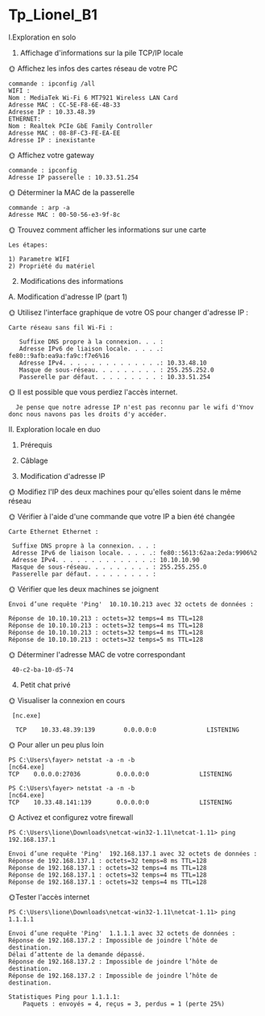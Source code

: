 # Tp_Lionel_B1

I.Exploration en solo

1. Affichage d'informations sur la pile TCP/IP locale

🌞 Affichez les infos des cartes réseau de votre PC
```
commande : ipconfig /all
WIFI :
Nom : MediaTek Wi-Fi 6 MT7921 Wireless LAN Card
Adresse MAC : CC-5E-F8-6E-4B-33
Adresse IP : 10.33.48.39
ETHERNET:
Nom : Realtek PCIe GbE Family Controller
Adresse MAC : 08-8F-C3-FE-EA-EE
Adresse IP : inexistante
```

🌞 Affichez votre gateway
```
commande : ipconfig
Adresse IP passerelle : 10.33.51.254
```
🌞 Déterminer la MAC de la passerelle
```
commande : arp -a
Adresse MAC : 00-50-56-e3-9f-8c
```
🌞 Trouvez comment afficher les informations sur une carte
```
Les étapes:

1) Parametre WIFI
2) Propriété du matériel
```
2. Modifications des informations

A. Modification d'adresse IP (part 1)

🌞 Utilisez l'interface graphique de votre OS pour changer d'adresse IP :
```
Carte réseau sans fil Wi-Fi :

   Suffixe DNS propre à la connexion. . . :
   Adresse IPv6 de liaison locale. . . . .: fe80::9afb:ea9a:fa9c:f7e6%16
   Adresse IPv4. . . . . . . . . . . . . .: 10.33.48.10
   Masque de sous-réseau. . . . . . . . . : 255.255.252.0
   Passerelle par défaut. . . . . . . . . : 10.33.51.254
```
  🌞 Il est possible que vous perdiez l'accès internet.
```
  Je pense que notre adresse IP n'est pas reconnu par le wifi d'Ynov donc nous navons pas les droits d'y accéder.
  ```
  II. Exploration locale en duo

  1. Prérequis

  2. Câblage

  3. Modification d'adresse IP

  🌞 Modifiez l'IP des deux machines pour qu'elles soient dans le même réseau

  🌞 Vérifier à l'aide d'une commande que votre IP a bien été changée
  ```
Carte Ethernet Ethernet :

   Suffixe DNS propre à la connexion. . . :
   Adresse IPv6 de liaison locale. . . . .: fe80::5613:62aa:2eda:9906%2
   Adresse IPv4. . . . . . . . . . . . . .: 10.10.10.90
   Masque de sous-réseau. . . . . . . . . : 255.255.255.0
   Passerelle par défaut. . . . . . . . . :
```
   🌞 Vérifier que les deux machines se joignent
```
Envoi d’une requête 'Ping'  10.10.10.213 avec 32 octets de données :

Réponse de 10.10.10.213 : octets=32 temps=4 ms TTL=128
Réponse de 10.10.10.213 : octets=32 temps=4 ms TTL=128
Réponse de 10.10.10.213 : octets=32 temps=4 ms TTL=128
Réponse de 10.10.10.213 : octets=32 temps=5 ms TTL=128
```
🌞 Déterminer l'adresse MAC de votre correspondant
```
 40-c2-ba-10-d5-74
```
 4. Petit chat privé

 🌞 Visualiser la connexion en cours
```
 [nc.exe]
 
  TCP    10.33.48.39:139        0.0.0.0:0              LISTENING
```
  🌞 Pour aller un peu plus loin
  ```
  PS C:\Users\fayer> netstat -a -n -b
[nc64.exe]
  TCP    0.0.0.0:27036          0.0.0.0:0              LISTENING

PS C:\Users\fayer> netstat -a -n -b
 [nc64.exe]
  TCP    10.33.48.141:139       0.0.0.0:0              LISTENING
```
🌞 Activez et configurez votre firewall
```
PS C:\Users\lione\Downloads\netcat-win32-1.11\netcat-1.11> ping 192.168.137.1

Envoi d’une requête 'Ping'  192.168.137.1 avec 32 octets de données :
Réponse de 192.168.137.1 : octets=32 temps=8 ms TTL=128
Réponse de 192.168.137.1 : octets=32 temps=4 ms TTL=128
Réponse de 192.168.137.1 : octets=32 temps=4 ms TTL=128
Réponse de 192.168.137.1 : octets=32 temps=4 ms TTL=128
```
🌞Tester l'accès internet
```
PS C:\Users\lione\Downloads\netcat-win32-1.11\netcat-1.11> ping 1.1.1.1

Envoi d’une requête 'Ping'  1.1.1.1 avec 32 octets de données :
Réponse de 192.168.137.2 : Impossible de joindre l’hôte de destination.
Délai d’attente de la demande dépassé.
Réponse de 192.168.137.2 : Impossible de joindre l’hôte de destination.
Réponse de 192.168.137.2 : Impossible de joindre l’hôte de destination.

Statistiques Ping pour 1.1.1.1:
    Paquets : envoyés = 4, reçus = 3, perdus = 1 (perte 25%)
```

